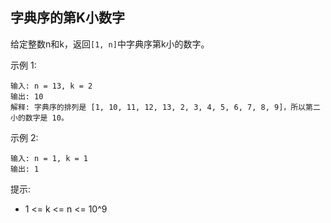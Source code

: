 ## 字典序的第K小数字

给定整数n和k，返回`[1, n]`中字典序第k小的数字。

示例 1:

```
输入: n = 13, k = 2
输出: 10
解释: 字典序的排列是 [1, 10, 11, 12, 13, 2, 3, 4, 5, 6, 7, 8, 9]，所以第二小的数字是 10。
```

示例 2:

```
输入: n = 1, k = 1
输出: 1
```

提示:

* 1 <= k <= n <= 10^9